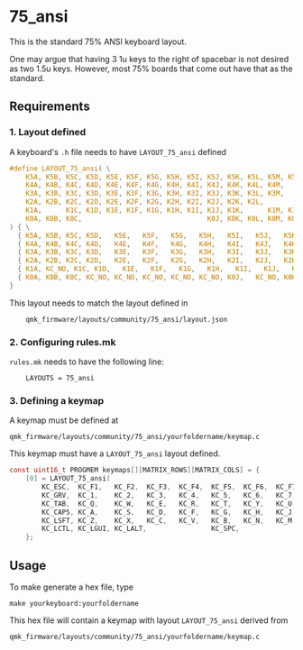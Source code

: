 # 75_ansi

This is the standard 75% ANSI keyboard layout. 

One may argue that having 3 1u keys to the right of spacebar
is not desired as two 1.5u keys. However, most 75% boards that
come out have that as the standard. 

## Requirements

### 1. Layout defined

A keyboard's `.h` file needs to have `LAYOUT_75_ansi` defined

```c
#define LAYOUT_75_ansi( \
    K5A, K5B, K5C, K5D, K5E, K5F, K5G, K5H, K5I, K5J, K5K, K5L, K5M, K5N, K5O,     K5Q, \
    K4A, K4B, K4C, K4D, K4E, K4F, K4G, K4H, K4I, K4J, K4K, K4L, K4M,      K4O, K4P, \
    K3A, K3B, K3C, K3D, K3E, K3F, K3G, K3H, K3I, K3J, K3K, K3L, K3M,      K3O, K3P, \
    K2A, K2B, K2C, K2D, K2E, K2F, K2G, K2H, K2I, K2J, K2K, K2L,           K2O, K2P, \
    K1A,      K1C, K1D, K1E, K1F, K1G, K1H, K1I, K1J, K1K,      K1M, K1N, K1O, K1P, \
    K0A, K0B, K0C,                               K0J, K0K, K0L, K0M, K0N, K0O, K0P  \
) { \
  { K5A, K5B, K5C, K5D,   K5E,   K5F,   K5G,   K5H,   K5I,   K5J,   K5K, K5L,   K5M, K5N,   K5O, KC_NO, K5Q }, \
  { K4A, K4B, K4C, K4D,   K4E,   K4F,   K4G,   K4H,   K4I,   K4J,   K4K, K4L,   K4M, KC_NO, K4O, K4P,   KC_NO    }, \
  { K3A, K3B, K3C, K3D,   K3E,   K3F,   K3G,   K3H,   K3I,   K3J,   K3K, K3L,   K3M, KC_NO, K3O, K3P,   KC_NO    }, \
  { K2A, K2B, K2C, K2D,   K2E,   K2F,   K2G,   K2H,   K2I,   K2J,   K2K, K2L,   KC_NO, KC_NO, K2O, K2P,   KC_NO    }, \
  { K1A, KC_NO, K1C, K1D,   K1E,   K1F,   K1G,   K1H,   K1I,   K1J,   K1K, KC_NO, K1M, K1N,   K1O, K1P,   KC_NO    }, \
  { K0A, K0B, K0C, KC_NO, KC_NO, KC_NO, KC_NO, KC_NO, K0J,   KC_NO, K0K, K0L,   K0M, K0N,   K0O, K0P,   KC_NO    }  \
}
```

This layout needs to match the layout defined in

        qmk_firmware/layouts/community/75_ansi/layout.json

### 2. Configuring rules.mk

`rules.mk` needs to have the following line:

        LAYOUTS = 75_ansi

### 3. Defining a keymap

A keymap must be defined at         

    qmk_firmware/layouts/community/75_ansi/yourfoldername/keymap.c   

This keymap must have a `LAYOUT_75_ansi` layout defined. 

```c
const uint16_t PROGMEM keymaps[][MATRIX_ROWS][MATRIX_COLS] = {
    [0] = LAYOUT_75_ansi(
        KC_ESC,  KC_F1,   KC_F2,  KC_F3,  KC_F4,  KC_F5,  KC_F6,  KC_F7,  KC_F8,  KC_F9,   KC_F10,  KC_F11,  KC_F12,  KC_PSCR, KC_PAUS, KC_DEL,
        KC_GRV,  KC_1,    KC_2,   KC_3,   KC_4,   KC_5,   KC_6,   KC_7,   KC_8,   KC_9,    KC_0,    KC_MINS, KC_EQL,  KC_BSPC, KC_HOME,
        KC_TAB,  KC_Q,    KC_W,   KC_E,   KC_R,   KC_T,   KC_Y,   KC_U,   KC_I,   KC_O,    KC_P,    KC_LBRC, KC_RBRC, KC_BSLS, KC_PGUP,
        KC_CAPS, KC_A,    KC_S,   KC_D,   KC_F,   KC_G,   KC_H,   KC_J,   KC_K,   KC_L,    KC_SCLN, KC_QUOT, KC_ENT,  KC_PGDN,
        KC_LSFT, KC_Z,    KC_X,   KC_C,   KC_V,   KC_B,   KC_N,   KC_M,   KC_COMM, KC_DOT, KC_SLSH, KC_RSFT,          KC_UP,   KC_END,
        KC_LCTL, KC_LGUI, KC_LALT,                KC_SPC,                                  KC_RALT, KC_RGUI, KC_RCTL, KC_LEFT, KC_DOWN, KC_RGHT)
    };
```

## Usage

To make generate a hex file, type

    make yourkeyboard:yourfoldername

This hex file will contain a keymap with layout `LAYOUT_75_ansi` derived from

    qmk_firmware/layouts/community/75_ansi/yourfoldername/keymap.c
